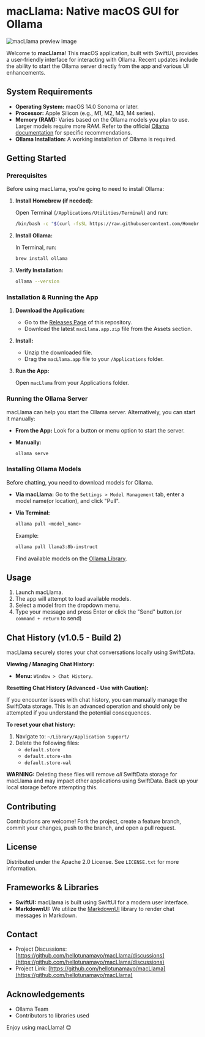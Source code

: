 # macLlama: Native macOS GUI for Ollama

![macLlama preview image](macllama_logo.png)

Welcome to **macLlama**! This macOS application, built with SwiftUI, provides a user-friendly interface for interacting with Ollama. Recent updates include the ability to start the Ollama server directly from the app and various UI enhancements.

## System Requirements

*   **Operating System:** macOS 14.0 Sonoma or later.
*   **Processor:** Apple Silicon (e.g., M1, M2, M3, M4 series).
*   **Memory (RAM):** Varies based on the Ollama models you plan to use. Larger models require more RAM. Refer to the official [Ollama documentation](https://github.com/ollama/ollama/blob/main/docs/faq.md#what-are-the-system-requirements-to-run-ollama) for specific recommendations.
*   **Ollama Installation:** A working installation of Ollama is required.

## Getting Started

### Prerequisites

Before using macLlama, you're going to need to install Ollama:

1.  **Install Homebrew (if needed):**

    Open Terminal (`/Applications/Utilities/Terminal`) and run:

    ```bash
    /bin/bash -c "$(curl -fsSL https://raw.githubusercontent.com/Homebrew/install/HEAD/install.sh)"
    ```

2.  **Install Ollama:**

    In Terminal, run:

    ```bash
    brew install ollama
    ```

3.  **Verify Installation:**

    ```bash
    ollama --version
    ```

### Installation & Running the App

1.  **Download the Application:**

    *   Go to the [Releases Page](https://github.com/hellotunamayo/macLlama/releases) of this repository.
    *   Download the latest `macLlama.app.zip` file from the Assets section.

2.  **Install:**

    *   Unzip the downloaded file.
    *   Drag the `macLlama.app` file to your `/Applications` folder.

3.  **Run the App:**

    Open `macLlama` from your Applications folder.

### Running the Ollama Server

macLlama can help you start the Ollama server. Alternatively, you can start it manually:

*   **From the App:** Look for a button or menu option to start the server.
*   **Manually:**

    ```bash
    ollama serve
    ```

### Installing Ollama Models

Before chatting, you need to download models for Ollama.

*   **Via macLlama:** Go to the `Settings > Model Management` tab, enter a model name(or location), and click "Pull".

*   **Via Terminal:**

    ```bash
    ollama pull <model_name>
    ```

    Example:

    ```bash
    ollama pull llama3:8b-instruct
    ```

    Find available models on the [Ollama Library](https://ollama.com/library).

## Usage

1.  Launch macLlama.
2.  The app will attempt to load available models.
3.  Select a model from the dropdown menu.
4.  Type your message and press Enter or click the "Send" button.(or `command + return` to send)

## Chat History (v1.0.5 - Build 2)

macLlama securely stores your chat conversations locally using SwiftData.

**Viewing / Managing Chat History:**

*   **Menu:** `Window > Chat History`.

**Resetting Chat History (Advanced - Use with Caution):**

If you encounter issues with chat history, you can manually manage the SwiftData storage. This is an advanced operation and should only be attempted if you understand the potential consequences.

**To reset your chat history:**

1.  Navigate to: `~/Library/Application Support/`
2.  Delete the following files:
    *   `default.store`
    *   `default.store-shm`
    *   `default.store-wal`

**WARNING:** Deleting these files will remove *all* SwiftData storage for macLlama and may impact other applications using SwiftData. Back up your local storage before attempting this.

## Contributing

Contributions are welcome!  Fork the project, create a feature branch, commit your changes, push to the branch, and open a pull request.

## License

Distributed under the Apache 2.0 License. See `LICENSE.txt` for more information.

## Frameworks & Libraries

*   **SwiftUI:**  macLlama is built using SwiftUI for a modern user interface.
*   **MarkdownUI:** We utilize the [MarkdownUI](https://github.com/gonzalezreal/swift-markdown-ui) library to render chat messages in Markdown.

## Contact

*   Project Discussions: [https://github.com/hellotunamayo/macLlama/discussions](https://github.com/hellotunamayo/macLlama/discussions)
*   Project Link: [https://github.com/hellotunamayo/macLlama](https://github.com/hellotunamayo/macLlama)

## Acknowledgements

*   Ollama Team
*   Contributors to libraries used

Enjoy using macLlama! 😊